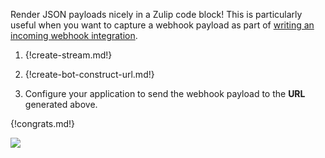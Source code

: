 Render JSON payloads nicely in a Zulip code block! This is
particularly useful when you want to capture a webhook payload as part
of [writing an incoming webhook
integration](/api/incoming-webhooks-overview).

1. {!create-stream.md!}

1. {!create-bot-construct-url.md!}

1.  Configure your application to send the webhook
    payload to the **URL** generated above.

{!congrats.md!}

![](/static/images/integrations/json/001.png)
